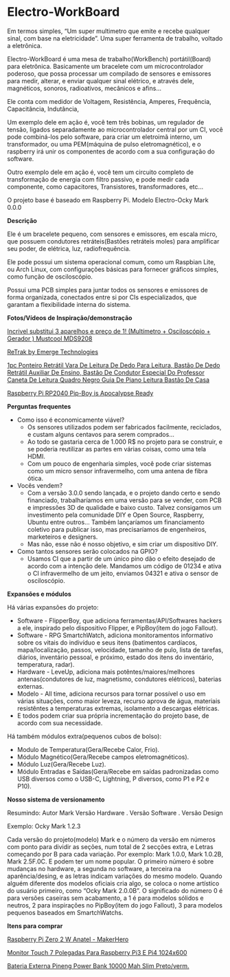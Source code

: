 # Electro-WorkBoard

Em termos simples, “Um super multimetro que emite e recebe qualquer sinal, com base na eletricidade”. Uma super ferramenta de trabalho, voltado a eletrônica.

Electro-WorkBoard é uma mesa de trabalho(WorkBench) portátil(Board) para eletrônica. Basicamente um bracelete com um microcontrolador poderoso, que possa processar um compilado de sensores e emissores para medir, alterar, e enviar qualquer sinal elétrico, e através dele, magnéticos, sonoros, radioativos, mecânicos e afins…

Ele conta com medidor de Voltagem, Resistência, Amperes, Frequência, Capacitância, Indutância, 

Um exemplo dele em ação é, você tem três bobinas, um regulador de tensão, ligados separadamente ao microcontrolador central por um CI, você pode combiná-los pelo software, para criar um eletroimã interno, um transformador, ou uma PEM(máquina de pulso eletromagnético), e o raspberry irá unir os componentes de acordo com a sua configuração do software.

Outro exemplo dele em ação é, você tem um circuito completo de transformação de energia com filtro passivo, e pode medir cada componente, como capacitores, Transistores, transformadores, etc… 

O projeto base é baseado em Raspberry Pi. Modelo Electro-Ocky Mark 0.0.0 

**Descrição**

Ele é um bracelete pequeno, com sensores e emissores, em escala micro, que possuem condutores retráteis(Bastões retráteis moles) para amplificar seu poder, de elétrica, luz, radiofrequência.

Ele pode possui um sistema operacional comum, como um Raspbian Lite, ou Arch Linux, com configurações básicas para fornecer gráficos simples, como função de osciloscópio.  

Possui uma PCB simples para juntar todos os sensores e emissores de forma organizada, conectados entre si por CIs especializados, que garantam a flexibilidade interna do sistema.

**Fotos/Vídeos de Inspiração/demonstração**

[Incrivel substitui 3 aparelhos e preço de 1! (Multímetro + Osciloscópio + Gerador ) Mustcool MDS9208](https://www.youtube.com/watch?v=nVxdAXNXWJQ)

[ReTrak by Emerge Technologies](https://www.youtube.com/watch?v=upeoTtmaWG0&pp=ygUPY2FibGUgcmV0cmFjdG9y)

[1pc Ponteiro Retrátil Vara De Leitura De Dedo Para Leitura, Bastão De Dedo Retrátil Auxiliar De Ensino, Bastão De Condutor Especial Do Professor Caneta De Leitura Quadro Negro Guia De Piano Leitura Bastão De Casa](https://www.google.com/url?sa=i&url=https://www.temu.com/pt/1pc-ponteiro-retr%C3%A1til-vara-de-leitura-de-dedo-para-leitura-bast%C3%A3o-de-dedo-retr%C3%A1til-auxiliar-de-ensino-bast%C3%A3o-de-condutor-especial-do-professor-caneta-de-leitura-quadro--guia-de-piano-leitura-bast%C3%A3o-de-casa-g-601099525030708.html&psig=AOvVaw1_tmeFzJVWoP1OBSuDNPWd&ust=1704937966675000&source=images&cd=vfe&opi=89978449&ved=0CBIQjRxqFwoTCIip7-3b0YMDFQAAAAAdAAAAABAD)

[Raspberry Pi RP2040 Pip-Boy is Apocalypse Ready](https://www.tomshardware.com/news/raspberry-pi-rp2040-pip-boy)

**Perguntas frequentes**

- Como isso é economicamente viável?
    - Os sensores utilizados podem ser fabricados facilmente, reciclados, e custam alguns centavos para serem comprados…
    - Ao todo se gastaria cerca de 1.000 R$ no projeto para se construir, e se poderia reutilizar as partes em várias coisas, como uma tela HDMI.
    - Com um pouco de engenharia simples, você pode criar sistemas como um micro sensor infravermelho, com uma antena de fibra ótica.
- Vocês vendem?
    - Com a versão 3.0.0 sendo lançada, e o projeto dando certo e sendo financiado, trabalharíamos em uma versão para se vender, com PCB e impressões 3D de qualidade e baixo custo. Talvez consigamos um investimento pela comunidade DIY e Open Source, Raspberry, Ubuntu entre outros... Também lançaríamos um financiamento coletivo para publicar isso, mas precisaríamos de engenheiros, marketeiros e designers.
    - Mas não, esse não é nosso objetivo, e sim criar um dispositivo DIY.
- Como tantos sensores serão colocados na GPIO?
    - Usamos CI que a partir de um único pino dão o efeito desejado de acordo com a intenção dele. Mandamos um código de 01234 e ativa o CI infravermelho de um jeito, enviamos 04321 e ativa o sensor de osciloscópio.

**Expansões e módulos**

Há várias expansões do projeto:

- Software - FlipperBoy, que adiciona ferramentas/API/Softwares hackers a ele, inspirado pelo dispositivo Flipper, e PipBoy(item do jogo Fallout).
- Software - RPG SmartchWatch, adiciona monitoramentos informativo sobre os vitais do indivíduo e seus itens (batimentos cardíacos, mapa/localização, passos, velocidade, tamanho de pulo, lista de tarefas, diários, inventário pessoal, e próximo, estado dos itens do inventário, temperatura, radar).
- Hardware - LeveUp, adiciona mais potêntes/maiores/melhores antenas(condutores de luz, magnetismo, condutores elétricos), baterias externas.
- Modelo - All time, adiciona recursos para tornar possível o uso em várias situações, como maior leveza, recurso aprova de água, materiais resistêntes a temperaturas extremas, isolamento a descargas elétricas.
- E todos podem criar sua própria incrementação do projeto base, de acordo com sua necessidade.

Há também módulos extra(pequenos cubos de bolso):

- Modulo de Temperatura(Gera/Recebe Calor, Frio).
- Módulo Magnético(Gera/Recebe campos eletromagnéticos).
- Módulo Luz(Gera/Recebe Luz).
- Módulo Entradas e Saídas(Gera/Recebe em saídas padronizadas como USB diversos como o USB-C, Lightning, P diversos, como P1 e P2 e P10).

**Nosso sistema de versionamento**

Resumindo: Autor Mark Versão Hardware . Versão Software . Versão Design

Exemplo: Ocky Mark 1.2.3

Cada versão do projeto(modelo) Mark e o número da versão em números com ponto para dividir as seções, num total de 2 secções extra, e Letras começando por B para cada variação. Por exemplo: Mark 1.0.0, Mark 1.0.2B, Mark 2.5F.0C. E podem ter um nome popular. O primeiro número é sobre mudanças no hardware, a segunda no software, a terceira na aparência/desing, e as letras indicam variações do mesmo modelo. Quando alguém diferente dos modelos oficiais cria algo, se coloca o nome artístico do usuário primeiro, como “Ocky Mark 2.0.0B”. O significado do número 0 é para versões caseiras sem acabamento, a 1 é para modelos sólidos e neutros, 2 para inspirações no PipBoy(item do jogo Fallout), 3 para modelos pequenos baseados em SmartchWatchs.

 
**Itens para comprar**

[Raspberry Pi Zero 2 W Anatel - MakerHero](https://www.makerhero.com/produto/raspberry-pi-zero-2-w/?src=raspberrypi)

[Monitor Touch 7 Polegadas Para Raspberry Pi3 E Pi4 1024x600](https://produto.mercadolivre.com.br/MLB-3211483654-monitor-touch-7-polegadas-para-raspberry-pi3-e-pi4-1024x600-_JM)

[Bateria Externa Pineng Power Bank 10000 Mah Slim Preto/verm.](https://www.mercadolivre.com.br/bateria-externa-pineng-power-bank-10000-mah-slim-pretoverm/p/MLB21342307?pdp_filters=item_id:MLB3857169844)
